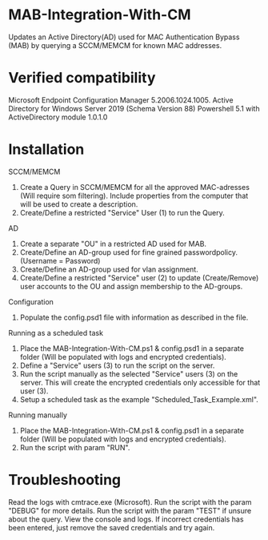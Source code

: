 # MAB-Integration-With-CM
Updates an Active Directory(AD) used for MAC Authentication Bypass (MAB) by querying a SCCM/MEMCM for known MAC addresses.

# Verified compatibility
Microsoft Endpoint Configuration Manager 5.2006.1024.1005.
Active Directory for Windows Server 2019 (Schema Version 88)
Powershell 5.1 with ActiveDirectory module 1.0.1.0

# Installation
SCCM/MEMCM
1. Create a Query in SCCM/MEMCM for all the approved MAC-adresses (Will require som filtering). Include properties from the computer that will be used to create a description. 
2. Create/Define a restricted "Service" User (1) to run the Query.

AD
1. Create a separate "OU" in a restricted AD used for MAB. 
2. Create/Define an AD-group used for fine grained passwordpolicy. (Username = Password)
3. Create/Define an AD-group used for vlan assignment.
4. Create/Define a restricted "Service" user (2) to update (Create/Remove) user accounts to the OU and assign membership to the AD-groups.

Configuration
1. Populate the config.psd1 file with information as described in the file.

Running as a scheduled task
1. Place the MAB-Integration-With-CM.ps1 & config.psd1 in a separate folder (Will be populated with logs and encrypted credentials).
2. Define a "Service" users (3) to run the script on the server.
3. Run the script manually as the selected "Service" users (3) on the server. This will create the encrypted credentials only accessible for that user (3).
3. Setup a scheduled task as the example "Scheduled_Task_Example.xml".

Running manually
1. Place the MAB-Integration-With-CM.ps1 & config.psd1 in a separate folder (Will be populated with logs and encrypted credentials).
2. Run the script with param "RUN".

# Troubleshooting
Read the logs with cmtrace.exe (Microsoft).
Run the script with the param "DEBUG" for more details.
Run the script with the param "TEST" if unsure about the query. View the console and logs.
If incorrect credentials has been entered, just remove the saved credentials and try again. 
